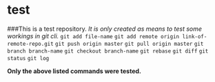# test
###This is a test repository.
*It is only created as means to test some workings in git cli.*
`git add file-name`
`git add remote origin link-of-remote-repo.git`
`git push origin master`
`git pull origin master`
`git branch branch-name`
`git checkout branch-name`
`git rebase`
`git diff`
`git status`
`git log`

**Only the above listed commands were tested.**

